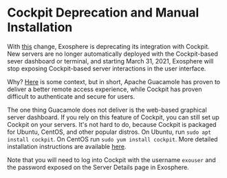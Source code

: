 # Cockpit Deprecation and Manual Installation

With [this](https://gitlab.com/exosphere/exosphere/-/merge_requests/381) change, Exosphere is deprecating its integration with Cockpit. New servers are no longer automatically deployed with the Cockpit-based sever dashboard or terminal, and starting March 31, 2021, Exosphere will stop exposing Cockpit-based server interactions in the user interface.

Why? [Here](https://gitlab.com/exosphere/exosphere/-/issues/397) is some context, but in short, Apache Guacamole has proven to deliver a better remote access experience, while Cockpit has proven difficult to authenticate and secure for users.

The one thing Guacamole does not deliver is the web-based graphical server dashboard. If you rely on this feature of Cockpit, you can still set up Cockpit on your servers. It's not hard to do, because Cockpit is packaged for Ubuntu, CentOS, and other popular distros. On Ubuntu, run `sudo apt install cockpit`. On CentOS run `sudo yum install cockpit`. More detailed installation instructions are available [here](https://cockpit-project.org/running.html).

Note that you will need to log into Cockpit with the username `exouser` and the password exposed on the Server Details page in Exosphere.